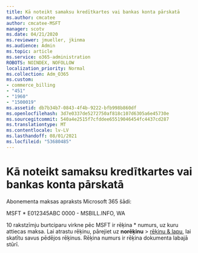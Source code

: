 ```yaml
---
title: Kā noteikt samaksu kredītkartes vai bankas konta pārskatā
ms.author: cmcatee
author: cmcatee-MSFT
manager: scotv
ms.date: 04/21/2020
ms.reviewer: jmueller, jkinma
ms.audience: Admin
ms.topic: article
ms.service: o365-administration
ROBOTS: NOINDEX, NOFOLLOW
localization_priority: Normal
ms.collection: Adm_O365
ms.custom:
- commerce_billing
- "451"
- "1960"
- "1500019"
ms.assetid: db7b34b7-0843-4f4b-9222-bfb998b860df
ms.openlocfilehash: 3d7e0337de5272750af818c107d6305a6e45730e
ms.sourcegitcommit: 540a4e2515f7cfddee65519046454fc4437cd287
ms.translationtype: MT
ms.contentlocale: lv-LV
ms.lasthandoff: 08/01/2021
ms.locfileid: "53680485"
---
```

# <a name="how-to-identify-a-charge-on-your-credit-card-or-bank-statement"></a>Kā noteikt samaksu kredītkartes vai bankas konta pārskatā

Abonementa maksas apraksts Microsoft 365 šādi:
  
MSFT \* E012345ABC 0000 - MSBILL.INFO, WA
  
10 rakstzīmju burtciparu virkne pēc MSFT ir rēķina \* numurs, uz kuru attiecas maksa. Lai atrastu rēķinu, pārejiet uz **norēķinu** \> [rēķinu & lapu,](https://go.microsoft.com/fwlink/p/?linkid=848039) lai skatītu savus pēdējos rēķinus. Rēķina numurs ir rēķina dokumenta labajā stūrī.